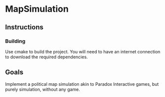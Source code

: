 # MapSimulation

## Instructions

### Building

Use cmake to build the project. You will need to have an internet connection to download the required dependencies.

## Goals

Implement a political map simulation akin to Paradox Interactive games, but purely simulation, without any game.
